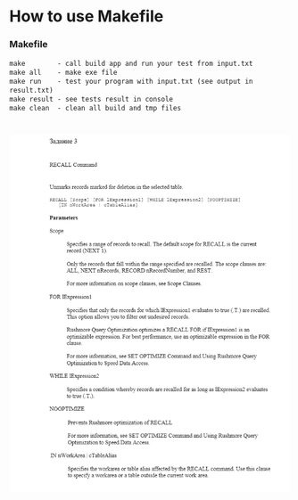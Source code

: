 # How to use Makefile 

### Makefile 
    make        - call build app and run your test from input.txt
    make all    - make exe file
    make run    - test your program with input.txt (see output in result.txt)
    make result - see tests result in console
    make clean  - clean all build and tmp files 
# 
![alt text](https://github.com/s1Sharp/lex-yacc/blob/master/task.png?raw=true)
